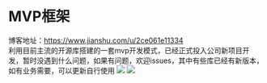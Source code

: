 # MVP框架
博客地址：https://www.jianshu.com/u/2ce061e11334                       
利用目前主流的开源库搭建的一套mvp开发模式，已经正式投入公司新项目开发，暂时没遇到什么问题，如果有问题，欢迎issues，其中有些库已经有新版本，如有业务需要，可以更新自行使用
![](https://github.com/tenney-tang/TestMVP/blob/master/picture/p.jpg)
![](https://github.com/tenney-tang/TestMVP/blob/master/picture/p2.jpg)

